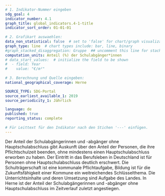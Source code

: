 ```yaml
---
# 1. Indikator-Nummer eingeben 
sdg_goal: 4
indicator_number: 4.1
graph_title: global_indicators.4-1-title
indicator_sort_order: 01-01-01
 
# 2. Grafikart auswaehlen: 
data_non_statistical: false  # set to 'false' for chart/graph visualization 
graph_type: line  # chart types include: bar, line, binary 
#graph_stacked_disaggregation: Gruppe  ## uncomment this line for stacked bars. eplace 'Geschlecht' with the field of aggregation. 
computation_units: Anteil (%) der Schulabgänger*innen
# data_start_values:  # initialize the field to be shown  
#  - field: Year
#    value: "€/m²"
 
# 3. Berechnung und Quelle eingeben: 
national_geographical_coverage: Herne

SOURCE_TYPE: SDG-Portal
source_earliest_available_1: 2019
source_periodicity_1: Jährlich

language: de   
published: true 
reporting_status: complete
 
# Für Leittext für den Indikator nach den Stichen '---' einfügen. 
---
```

Der Anteil der Schulabgängerinnen und -abgänger ohne Hauptschulabschluss gibt Auskunft über den Anteil der Personen, die ihre Pflichtschulzeit beenden, ohne mindestens einen Hauptschulabschluss erworben zu haben. Der Eintritt in das Berufsleben in Deutschland ist für Personen ohne Hauptschulabschluss deutlich erschwert. Die Schulträgerschaft ist eine kommunale Pflichtaufgabe, Bildung ist für die Zukunftsfähigkeit einer Kommune ein weitreichendes Schlüsselthema. Die Unterrichtsinhalte und deren Umsetzung sind Aufgabe des Landes. In Herne ist der Anteil der Schulabgängerinnen und -abgänger ohne Hauptschulabschluss im Zeitverlauf zuletzt angestiegen. <br>

